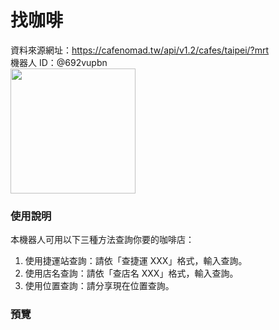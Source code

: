 # 找咖啡
資料來源網址：https://cafenomad.tw/api/v1.2/cafes/taipei/?mrt  
機器人 ID：@692vupbn  
<img src="https://user-images.githubusercontent.com/113668495/205533929-ef599965-9506-4a02-9c29-f6e930a8d195.png" width="200px">  

### 使用說明
本機器人可用以下三種方法查詢你要的咖啡店： 
 <ol>
<li>使用捷運站查詢：請依「查捷運 XXX」格式，輸入查詢。</li>
<li>使用店名查詢：請依「查店名 XXX」格式，輸入查詢。</li>
<li>使用位置查詢：請分享現在位置查詢。</li> 
</ol>

### 預覽 


